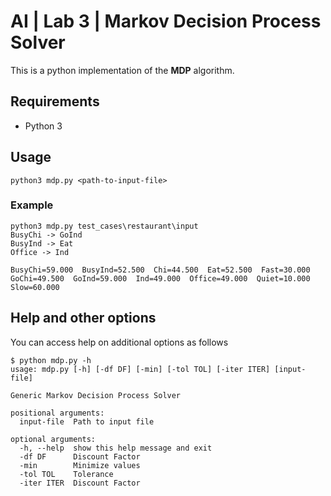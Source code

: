 # AI | Lab 3 | Markov Decision Process Solver
This is a python implementation of the **MDP** algorithm.
## Requirements
- Python 3

## Usage    
```shell
python3 mdp.py <path-to-input-file>
```
### Example
```shell
python3 mdp.py test_cases\restaurant\input
BusyChi -> GoInd
BusyInd -> Eat
Office -> Ind

BusyChi=59.000  BusyInd=52.500  Chi=44.500  Eat=52.500  Fast=30.000  GoChi=49.500  GoInd=59.000  Ind=49.000  Office=49.000  Quiet=10.000  Slow=60.000
```

## Help and other options
You can access help on additional options as follows
```shell
$ python mdp.py -h
usage: mdp.py [-h] [-df DF] [-min] [-tol TOL] [-iter ITER] [input-file]

Generic Markov Decision Process Solver

positional arguments:
  input-file  Path to input file

optional arguments:
  -h, --help  show this help message and exit
  -df DF      Discount Factor
  -min        Minimize values
  -tol TOL    Tolerance
  -iter ITER  Discount Factor
```